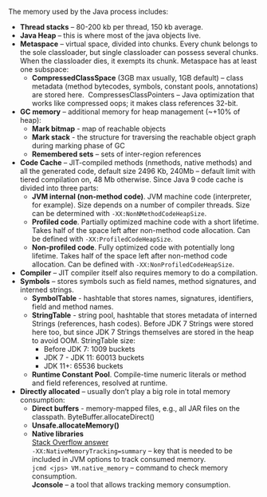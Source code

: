 The memory used by the Java process includes:<br>
- **Thread stacks** – 80-200 kb per thread, 150 kb average.
- **Java Heap** – this is where most of the java objects live.
- **Metaspace** – virtual space, divided into chunks. Every chunk belongs to the sole classloader, but single classloader can possess several chunks. When the classloader dies, it exempts its chunk. Metaspace has at least one subspace:
	- **CompressedClassSpace** (3GB max usually, 1GB default) – class metadata (method bytecodes, symbols, constant pools, annotations) are stored here.  CompressesClassPointers – Java optimization that works like compressed oops; it makes class references 32-bit.
- **GC memory** – additional memory for heap management (~+10% of heap):
	- **Mark bitmap** - map of reachable objects
	- **Mark stack** - the structure for traversing the reachable object graph during marking phase of GC
	- **Remembered sets** – sets of inter-region references
- **Code Cache** – JIT-compiled methods (nmethods, native methods) and all the generated code, default size 2496 Kb, 240Mb – default limit with tiered compilation on, 48 Mb otherwise. Since Java 9 code cache is divided into three parts:
	- **JVM internal (non-method code)**. JVM machine code (interpreter, for example). Size depends on a number of compiler threads. Size can be determined with `-XX:NonNMethodCodeHeapSize`.
	- **Profiled code**. Partially optimized machine code with a short lifetime. Takes half of the space left after non-method code allocation. Can be defined with `-XX:ProfiledCodeHeapSize`.
	- **Non-profiled code**. Fully optimized code with potentially long lifetime. Takes half of the space left after non-method code allocation. Can be defined with `-XX:NonProfiledCodeHeapSize`.
- **Compiler** – JIT compiler itself also requires memory to do a compilation.
- **Symbols** – stores symbols such as field names, method signatures, and interned strings.
	- **SymbolTable** - hashtable that stores names, signatures, identifiers, field and method names.
	- **StringTable** - string pool, hashtable that stores metadata of interned Strings (references, hash codes). Before JDK 7 Strings were stored here too, but since JDK 7 Strings themselves are stored in the heap to avoid OOM. StringTable size:
		- Before JDK 7: 1009 buckets
		- JDK 7 - JDK 11: 60013 buckets
		- JDK 11+: 65536 buckets
	- **Runtime Constant Pool**. Compile-time numeric literals or method and field references, resolved at runtime.
- **Directly allocated** – usually don’t play a big role in total memory consumption:
	- **Direct buffers** - memory-mapped files, e.g., all JAR files on the classpath. ByteBuffer.allocateDirect()
	- **Unsafe.allocateMemory()**
	- **Native libraries**
<br>[Stack Overflow answer](https://stackoverflow.com/questions/53451103/java-using-much-more-memory-than-heap-size-or-size-correctly-docker-memory-limi)
<br>`-XX:NativeMemoryTracking=summary` – key that is needed to be included in JVM options to track consumed memory.<br>
`jcmd <jps> VM.native_memory` – command to check memory consumption.<br>
**Jconsole** – a tool that allows tracking memory consumption.<br>
